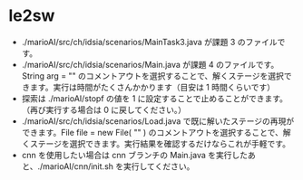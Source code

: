 # le2sw
- ./marioAI/src/ch/idsia/scenarios/MainTask3.java が課題 3 のファイルです。
- ./marioAI/src/ch/idsia/scenarios/Main.java が課題 4 のファイルです。String arg = "" のコメントアウトを選択することで、解くステージを選択できます。実行は時間がたくさんかかります（目安は 1 時間くらいです）
- 探索は ./marioAI/stopf の値を 1 に設定することで止めることができます。（再び実行する場合は 0 に戻してください。）
- ./marioAI/src/ch/idsia/scenarios/Load.java で既に解いたステージの再現ができます。File file = new File( "" ) のコメントアウトを選択することで、解くステージを選択できます。実行結果を確認するだけならこれが手軽です。
- cnn を使用したい場合は cnn ブランチの Main.java を実行したあと、./marioAI/cnn/init.sh を実行してください。
